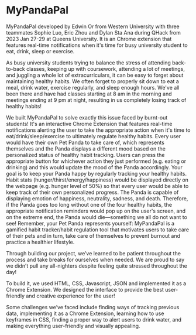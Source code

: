 # MyPandaPal
MyPandaPal developed by Edwin Or from Western University with three teammates Sophie Luo, Eric Zhou and Dylan Sta Ana during QHack from 2023 Jan 27-29 at Queens University. It is an Chrome extension that features real-time notifications when it's time for busy university student to eat, drink, sleep or exercise.

As busy university students trying to balance the stress of attending back-to-back classes, keeping up with coursework, attending a lot of meetings, and juggling a whole lot of extracurriculars, it can be easy to forget about maintaining healthy habits. We often forget to properly sit down to eat a meal, drink water, exercise regularly, and sleep enough hours. We've all been there and have had classes starting at 8 am in the morning and meetings ending at 9 pm at night, resulting in us completely losing track of healthy habits!

We built MyPandaPal to solve exactly this issue faced by burnt-out students! It's an interactive Chrome Extension that features real-time notifications alerting the user to take the appropriate action when it's time to eat/drink/sleep/exercise to ultimately regulate healthy habits. Every user would have their own Pet Panda to take care of, which represents themselves and the Panda displays a different mood based on the personalized status of healthy habit tracking. Users can press the appropriate button for whichever action they just performed (e.g. eating or drinking) and this would update the mood of the Panda accordingly. Your goal is to keep your Panda happy by regularly tracking your healthy habits. Habit stats (hunger/thirst/energy/happiness) would be displayed directly on the webpage (e.g. hunger level of 50%) so that every user would be able to keep track of their own personalized progress. The Panda is capable of displaying emotion of happiness, neutrality, sadness, and death. Therefore, if the Panda goes too long without one of the four healthy habits, the appropriate notification reminders would pop up on the user's screen, and on the extreme end, the Panda would die—something we all do not want to see! Remember, your Pet Panda represents yourself: MyPandaPal is a gamified habit tracker/habit regulation tool that motivates users to take care of their pets and in turn, take care of themselves to prevent burnout and practice a healthier lifestyle.

Through building our project, we’ve learned to be patient throughout the process and take breaks for ourselves when needed. We are proud to say we didn’t pull any all-nighters despite feeling quite stressed throughout the day!

To build it, we used HTML, CSS, Javascript, JSON and implemented it as a Chrome Extension. We designed the interface to provide the best user-friendly and creative experience for the user!

Some challenges we’ve faced include finding ways of tracking previous data, implementing it as a Chrome Extension, learning how to use keyframes in CSS, finding a proper way to alert users to drink water, and making everything user-friendly and visually appealing.
